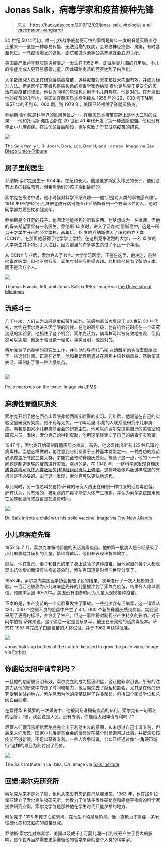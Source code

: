 # Jonas Salk，病毒学家和疫苗接种先锋

> 原文：<https://hackaday.com/2019/12/03/jonas-salk-virologist-and-vaccination-vanguard/>

20 世纪 50 年代初，唯一比核战争威胁更可怕的事情是每年一度的脊髓灰质炎卷土重来——这是一种容易传播、无法治愈的疾病，会导致神经损伤、瘫痪，有时甚至死亡。一有疫情爆发的迹象，剧院和游泳池等公共热点就会立即关闭。

美国最严重的脊髓灰质炎疫情之一发生在 1952 年，即战后婴儿潮的几年后。小儿麻痹症比成人更容易感染儿童，因此研制疫苗的竞赛达到了白热化。

大多数研究人员正在研究活病毒疫苗，这种疫苗对天花和狂犬病很有效，并成为标准方法。但是医学研究者和崭露头角的病毒学家乔纳斯·索尔克热衷于更安全的灭活病毒疫苗的想法。他认为同样的原理也适用于小儿麻痹症，他是对的。在开发出他的疫苗的几年内，美国的脊髓灰质炎病例数从 1955 年的 29，000 例下降到 1957 年的不到 6，000 例。到 1979 年，美国已经根除了脊髓灰质炎。

乔纳斯·索尔克是科学界的民间英雄之一。脊髓灰质炎疫苗实际上是他大二时的成果——他和托马斯·弗朗西斯在 20 世纪 40 年代开发了第一种流感疫苗。他也没有停止小儿麻痹症。在生命的最后阶段，索尔克致力于艾滋病疫苗的研究。

[![](img/1321616778589aad3e8e994714400673.png)](https://hackaday.com/wp-content/uploads/2019/11/salk-family.png)

The Salk family L-R: Jonas, Dora, Lee, Daniel, and Herman. Image via [San Diego Union-Tribune](https://www.sandiegouniontribune.com/news/science/sdut-jonas-salk-retrospective-2014oct24-htmlstory.html)

## 房子里的医生

乔纳斯·索尔克出生于 1914 年，在纽约长大。他是俄罗斯犹太移民的长子，他们没有太多的钱或教育，但希望他们的孩子得到最好的。

索尔克在采访中说，他小时候对科学不感兴趣——他“只是对人类的事物感兴趣”。1916 年纽约市的小儿麻痹症流行病可能会让乔纳斯看到一个充满人性的人，他的同学都拄着拐杖和腿支架。

乔纳斯是个好奇的孩子，他阅读他能找到的所有东西。他梦想成为一名律师，但他的母亲希望家里有一名医生。乔纳斯 13 岁时，进入了汤森·哈里斯高中，这是一所为天才学生开设的公立学校。两年后，15 岁的乔纳斯进入了纽约市立大学(CCNY)，在那里他获得了化学学士学位。在这所竞争激烈的大学，一名 15 岁的大学新生并不特别引人注目，因为那里的许多学生跳过了不止一个年级。

从 CCNY 毕业后，索尔克去了 NYU 大学学习医学。正是在这里，他决定，虽然他喜欢医学，但他不想行医。索尔克对研究更感兴趣。他相信他是为了帮助人类，而不是治疗个人。

[![](img/fd67a730eca67bd23a171aac98b97a43.png)](https://hackaday.com/wp-content/uploads/2019/11/salk-and-francis.png)

Thomas Francis, left, and Jonas Salk in 1955\. Image via [the University of Michigan](https://quod.lib.umich.edu/b/bhl/x-bl006821/BL006821?lastkey=bhl_cr;lastpage=browse;lastvalue=e;size=50;start=1;subview=detail;view=entry)

## 流感斗士

几千年来，人们认为流感是由细菌引起的。流感病毒首次发现于 20 世纪 30 年代初，大约在索尔克进入医学院的时候。在他的高年级，他有机会花时间在一个研究流感的实验室，他抓住了这个机会。索尔克认为，病毒株可以被有效地摧毁，但仍然可以免疫，他急于验证这一理论。事实证明，他是对的。

索尔克做了病毒学的研究生工作，并在他的导师托马斯·弗朗西斯的实验室里度过了一些选修时间。正是在这里，他和弗朗西斯通过在鸡胚中培养病毒株，然后使其失活，研制出了第一种流感疫苗。

## [![](img/2c6eb0d8117d382e0b94ba44b303ff86.png)](https://hackaday.com/wp-content/uploads/2019/11/poliomyelitis.png)

Polio microbes on the loose. Image via [JPMS](https://blogs.jpmsonline.com/wp-content/uploads/2015/04/poliovirus2.jpg)

## 麻痹性脊髓灰质炎

索尔克开始了他在西奈山医院弗朗西斯实验室的实习。几年后，他渴望在自己的实验室里研究传染病。他不用等太久。一个叫哈里·韦弗的人联系他研究小儿麻痹症。韦弗是国家小儿麻痹基金会的研究主任，他可以向索尔克提供自己的实验室和研究人员。很快，索尔克开始得到资助，他用这笔钱建立了自己的病毒学实验室。

1947 年，索尔克开始研制脊髓灰质炎疫苗。首先，他必须找出所有 125 种已知的病毒株。当他这样做时，他注意到它们都属于三种基本类型之一。一种成功的疫苗必须覆盖所有这三类人群，才能完全预防脊髓灰质炎。想通了这一点，他的下一个问题是制造足够的疫苗进行实验。幸运的是，在 1948 年，一组科学家发现[脊髓灰质炎病毒可以在人类胚胎的非神经组织碎片上繁殖](https://www.historyofvaccines.org/content/breakthrough-culturing-viruses)，这意味着像鸡胚这样成熟的有机体是不必要的。由于这一发现，索尔克可以更快地迭代。

与此同时，另一位名叫艾伯特·萨宾的研究人员正在研制一种口服的活病毒疫苗。萨宾认为，只有活的、被削弱的病毒才能使人体产生抗体，并认为索尔克试图用死亡菌株制造有效疫苗是在浪费时间。

[![](img/f894a008561342d423d431986bf5fa28.png)](https://hackaday.com/wp-content/uploads/2019/11/jonas-injects-child.png)

Dr. Salk injects a child with his polio vaccine. Image via [The New Atlantis](https://www.thenewatlantis.com/publications/jonas-salk-the-peoples-scientist)

## 小儿麻痹症先锋

1952 年 7 月，索尔克准备试验他的灭活病毒疫苗。他的第一批病人是已经感染了小儿麻痹症并康复的儿童。接种疫苗后，他们都表现出抗体增加。

然后，他在自己、妻子和自己的孩子身上试验了这种疫苗。当他家里的每个人都表现出抗体增加而没有生病的迹象时，索尔克知道是时候与世界分享了。

1953 年，索尔克向美国医学协会报告了他的结果，次年进行了一次大规模的试验。一百万名被称为小儿麻痹症先锋的儿童被注射了索尔克疫苗，结果令人难以置信，预防率达到 60-70%。美国没有浪费时间为儿童大规模接种疫苗。

不幸的是，生产疫苗的一个实验室发生了事故。一些批次含有活病毒，这一错误从 120，000 个控制不良的疫苗中产生了 40，000 个新的脊髓灰质炎病例。实验室采用了更高的标准，并恢复了生产，但这一事件将对制药业产生持久的影响。对于阿尔伯特·萨宾来说，这个消息一定是苦乐参半，他还在研究他的活病毒版本。萨宾在 1957 年完成了口服疫苗的人体试验，并于 1962 年获得批准。

[![](img/19aaf11d377b823c0c6246fc29e3ba42.png)](https://hackaday.com/wp-content/uploads/2019/11/salks-big-bottles.png)

Jonas holds up bottles of the culture he used to grow the polio virus. Image via [Forbes](https://www.forbes.com/sites/tarahaelle/2015/04/13/polio-vaccine-found-safe-and-effective-60-years-ago-what-would-salk-think-today/#77981f637305)

## 你能给太阳申请专利吗？

一旦他的疫苗被证明有效，索尔克立刻成为摇滚明星，这让他非常沮丧。所有的注意力从他的研究中夺走了时间和精力，他后悔失去了隐私和匿名，尤其是在他的研究受到关注的地方。索尔克因为他的疫苗获得了许多荣誉，包括四个荣誉学位和总统自由勋章。

在爱德华·R·莫罗的一次采访中，他被问及谁拥有疫苗的专利。索尔克有一句著名的回答，“嗯，我会说是人民。没有专利。你能给太阳申请专利吗？”

尽管人们很容易相信索尔克完全出于利他主义的意图，从未想过自己申请专利，但后来人们发现，国家小儿麻痹基金会的律师曾在某个时候询问过此事，并被告知该疫苗不够新颖，不足以获得专利。一些人会争辩说，公众已经通过像“一角硬币游行”这样的项目为此付出了代价。

[![](img/bc66208866aaa9dc311d052aa83c5100.png)](https://hackaday.com/wp-content/uploads/2019/11/salk-institute.png)

The Salk Institute in La Jolla, CA. Image via [Salk Institute](https://www.salk.edu/2019-march-wallpaper/)

## 回馈:索尔克研究所

索尔克从来不是为了钱，他也从来没有忘记自己从哪里来。1963 年，他在加州拉霍亚建立了索尔克生物研究所，为致力于消除多发性硬化症和癌症等疾病的科学家提供研究空间。索尔克学院是那种他在学生时代只能梦想的地方。

索尔克于 1995 年死于心脏衰竭。在他生命的最后阶段，他一直致力于癌症、多发性硬化症和艾滋病的疫苗研究。

乔纳斯·索尔克对病毒学、美国以及成千上万婴儿潮一代的长寿产生了巨大的影响。这个世界当然需要更多遵循他的哲学来帮助整个人类的科学家。